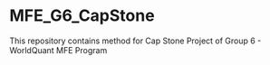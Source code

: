 # MFE_G6_CapStone
This repository contains method for Cap Stone Project of Group 6 - WorldQuant MFE Program 
